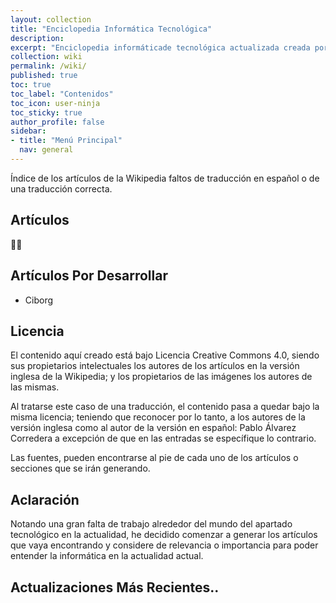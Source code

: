 ```yaml
---
layout: collection
title: "Enciclopedia Informática Tecnológica"
description:
excerpt: "Enciclopedia informáticade tecnológica actualizada creada por Ciberninjas"
collection: wiki
permalink: /wiki/
published: true
toc: true
toc_label: "Contenidos"
toc_icon: user-ninja
toc_sticky: true
author_profile: false
sidebar:
- title: "Menú Principal"
  nav: general
---
```


Índice de los artículos de la Wikipedia faltos de traducción en español o de una traducción correcta.

## Artículos
👷‍♂️
<!-- [Ciborg](/wiki/ciborg) -->

## Artículos Por Desarrollar
- Ciborg
<!-- - [Ciborg](/wiki/ciborg) -->

## Licencia

El contenido aquí creado está bajo Licencia Creative Commons 4.0, siendo sus propietarios intelectuales los autores de los artículos en la versión inglesa de la Wikipedia; y los propietarios de las imágenes los autores de las mismas.

Al tratarse este caso de una traducción, el contenido pasa a quedar bajo la misma licencia; teniendo que reconocer por lo tanto, a los autores de la versión inglesa como al autor de la versión en español: Pablo Álvarez Corredera a excepción de que en las entradas se específique lo contrario.

Las fuentes, pueden encontrarse al pie de cada uno de los artículos o secciones que se irán generando.

## Aclaración

Notando una gran falta de trabajo alrededor del mundo del apartado tecnológico en la actualidad, he decidido comenzar a generar los artículos que vaya encontrando y considere de relevancia o importancia para poder entender la informática en la actualidad actual.

## Actualizaciones Más Recientes..